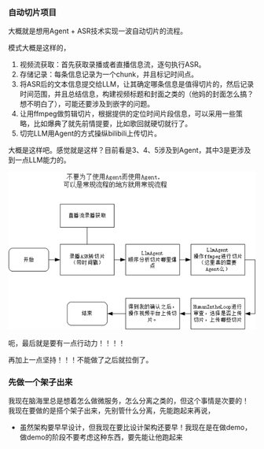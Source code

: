### 自动切片项目

大概就是想用Agent + ASR技术实现一波自动切片的流程。



模式大概是这样的，

1. 视频流获取：首先获取录播或者直播信息流，逐句执行ASR。
2. 存储记录：每条信息记录为一个chunk，并且标记时间点。
3. 将ASR后的文本信息提交给LLM，让其确定哪条信息是值得切片的，然后记录时间范围，并且总结信息，构建视频标题和封面之类的（他妈的封面怎么搞？想不明白了），可能还要涉及到嵌字的问题。
4. 让用ffmpeg做剪辑切片，根据提供的定位时间片段信息，可以采用一些策略，比如爆典了就先前情提要，比如歌回就硬切就行了。
5. 切完LLM用Agent的方式操纵bilibili上传切片。

大概是这样吧。感觉就是这样？目前看是3、4、5涉及到Agent，其中3是更涉及到一点LLM能力的。

![大致思路.png](assert/images/image.png)


呃，最后就是要有一点行动力！！！！

再加上一点坚持！！！不能做了之后就拉倒了。

### 先做一个架子出来

我现在脑海里总是想着怎么做微服务，怎么分离之类的，但这个事情是次要的！
我现在要做的是搭个架子出来，先别管什么分离，先能跑起来再说，
- 虽然架构要早早设计，但我现在要比设计架构还要早！我现在是在做demo，做demo的阶段不要考虑这种东西，要先能让他跑起来
